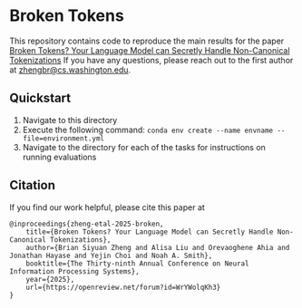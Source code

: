 # Broken Tokens
This repository contains code to reproduce the main results for the paper [Broken Tokens? Your Language Model can
Secretly Handle Non-Canonical Tokenizations](https://arxiv.org/pdf/2506.19004) If you have any questions, please reach out to the first author at [zhengbr@cs.washington.edu](mailto:zhengbr@cs.washington.edu). 
## Quickstart
1) Navigate to this directory
2) Execute the following command: ```conda env create --name envname --file=environment.yml```
3) Navigate to the directory for each of the tasks for instructions on running evaluations
## Citation
If you find our work helpful, please cite this paper at 
```
@inproceedings{zheng-etal-2025-broken,
    title={Broken Tokens? Your Language Model can Secretly Handle Non-Canonical Tokenizations},
    author={Brian Siyuan Zheng and Alisa Liu and Orevaoghene Ahia and Jonathan Hayase and Yejin Choi and Noah A. Smith},
    booktitle={The Thirty-ninth Annual Conference on Neural Information Processing Systems},
    year={2025},
    url={https://openreview.net/forum?id=WrYWolqKh3}
}
```
